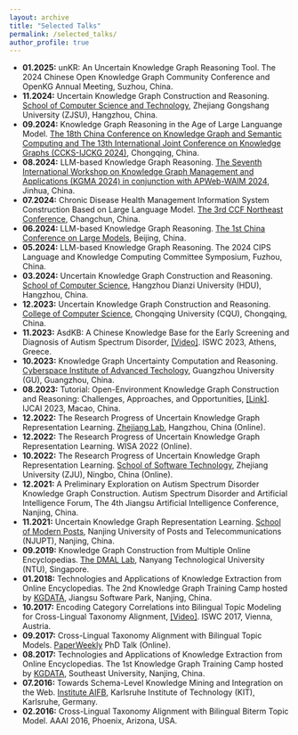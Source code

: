 ```yaml
---
layout: archive
title: "Selected Talks"
permalink: /selected_talks/
author_profile: true
---
```

* **01.2025:** unKR: An Uncertain Knowledge Graph Reasoning Tool. The 2024 Chinese Open Knowledge Graph Community Conference and OpenKG Annual Meeting, Suzhou, China.
* **11.2024:** Uncertain Knowledge Graph Construction and Reasoning. [School of Computer Science and Technology](https://scie.zjgsu.edu.cn/), Zhejiang Gongshang University (ZJSU), Hangzhou, China.
* **09.2024:** Knowledge Graph Reasoning in the Age of Large Languange Model. [The 18th China Conference on Knowledge Graph and Semantic Computing and The 13th International Joint Conference on Knowledge Graphs (CCKS-IJCKG 2024)](https://sigkg.cn/ccks-ijckg2024/), Chongqing, China.
* **08.2024:** LLM-based Knowledge Graph Reasoning. [The Seventh International Workshop on Knowledge Graph Management and Applications (KGMA 2024) in conjunction with APWeb-WAIM 2024](https://kgma-conf.github.io/2024/inv.html), Jinhua, China.
* **07.2024:** Chronic Disease Health Management Information System Construction Based on Large Language Model. [The 3rd CCF Northeast Conference](https://conf.ccf.org.cn/web/api/m1237452513549094912171507326998.action), Changchun, China.
* **06.2024:** LLM-based Knowledge Graph Reasoning. [The 1st China Conference on Large Models](https://cclm.org.cn/), Beijing, China.
* **05.2024:** LLM-based Knowledge Graph Reasoning. The 2024 CIPS Language and Knowledge Computing Committee Symposium, Fuzhou, China.
* **03.2024:** Uncertain Knowledge Graph Construction and Reasoning. [School of Computer Science](https://computer.hdu.edu.cn/main.htm), Hangzhou Dianzi University (HDU), Hangzhou, China.
* **12.2023:** Uncertain Knowledge Graph Construction and Reasoning. [College of Computer Science](http://www.cs.cqu.edu.cn/xbwz/sy.htm), Chongqing University (CQU), Chongqing, China.
* **11.2023:** AsdKB: A Chinese Knowledge Base for the Early Screening and Diagnosis of Autism Spectrum Disorder, [[Video]](https://videolectures.net/iswc2023_wu_spectrum_disorder/). ISWC 2023, Athens, Greece.
* **10.2023:** Knowledge Graph Uncertainty Computation and Reasoning. [Cyberspace Institute of Advanced Techology](https://wyy.gzhu.edu.cn/index.htm), Guangzhou University (GU), Guangzhou, China.
* **08.2023:** Tutorial: Open-Environment Knowledge Graph Construction and Reasoning: Challenges, Approaches, and Opportunities, [[Link]](https://openkg-tutorial.github.io/). IJCAI 2023, Macao, China.
* **12.2022:** The Research Progress of Uncertain Knowledge Graph Representation Learning. [Zhejiang Lab](https://www.zhejianglab.com/), Hangzhou, China (Online).
* **12.2022:** The Research Progress of Uncertain Knowledge Graph Representation Learning. WISA 2022 (Online).
* **10.2022:** The Research Progress of Uncertain Knowledge Graph Representation Learning. [School of Software Technology](https://www.cst.zju.edu.cn), Zhejiang University (ZJU), Ningbo, China (Online).
* **12.2021:** A Preliminary Exploration on Autism Spectrum Disorder Knowledge Graph Construction. Autism Spectrum Disorder and Artificial Intelligence Forum, The 4th Jiangsu Artificial Intelligence Conference, Nanjing, China.
* **11.2021:** Uncertain Knowledge Graph Representation Learning. [School of Modern Posts](http://scse.ntu.edu.sg/Research/DMAL/Pages/Home.aspx), Nanjing University of Posts and Telecommunications (NJUPT), Nanjing, China.
* **09.2019:** Knowledge Graph Construction from Multiple Online Encyclopedias. [The DMAL Lab](http://scse.ntu.edu.sg/Research/DMAL/Pages/Home.aspx), Nanyang Technological University (NTU), Singapore.
* **01.2018:** Technologies and Applications of Knowledge Extraction from Online Encyclopedias. The 2nd Knowledge Graph Training Camp hosted by [KGDATA](https://www.kgtdata.com), Jiangsu Software Park, Nanjing, China.
* **10.2017:** Encoding Category Correlations into Bilingual Topic Modeling for Cross-Lingual Taxonomy Alignment, [[Video]](http://videolectures.net/iswc2017_wu_category_correlations). ISWC 2017, Vienna, Austria.
* **09.2017:** Cross-Lingual Taxonomy Alignment with Bilingual Topic Models. [PaperWeekly](https://www.paperweekly.site) PhD Talk (Online).
* **08.2017:** Technologies and Applications of Knowledge Extraction from Online Encyclopedias. The 1st Knowledge Graph Training Camp hosted by [KGDATA](https://www.kgtdata.com), Southeast University, Nanjing, China.
* **07.2016:** Towards Schema-Level Knowledge Mining and Integration on the Web. [Institute AIFB](http://www.aifb.kit.edu/web/Hauptseite/en), Karlsruhe Institute of Technology (KIT), Karlsruhe, Germany.
* **02.2016:** Cross-Lingual Taxonomy Alignment with Bilingual Biterm Topic Model. AAAI 2016, Phoenix, Arizona, USA.
